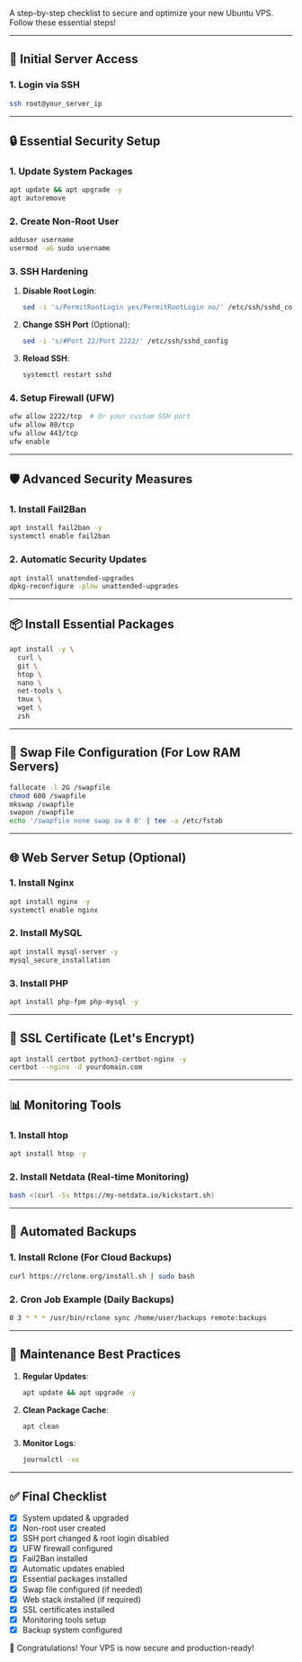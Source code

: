 

A step-by-step checklist to secure and optimize your new Ubuntu VPS. Follow these essential steps!

---

## 🔑 Initial Server Access
### 1. Login via SSH
```bash
ssh root@your_server_ip
```

---

## 🔒 Essential Security Setup
### 1. Update System Packages
```bash
apt update && apt upgrade -y
apt autoremove
```

### 2. Create Non-Root User
```bash
adduser username
usermod -aG sudo username
```

### 3. SSH Hardening
1. **Disable Root Login**:
   ```bash
   sed -i 's/PermitRootLogin yes/PermitRootLogin no/' /etc/ssh/sshd_config
   ```
2. **Change SSH Port** (Optional):
   ```bash
   sed -i 's/#Port 22/Port 2222/' /etc/ssh/sshd_config
   ```
3. **Reload SSH**:
   ```bash
   systemctl restart sshd
   ```

### 4. Setup Firewall (UFW)
```bash
ufw allow 2222/tcp  # Or your custom SSH port
ufw allow 80/tcp
ufw allow 443/tcp
ufw enable
```

---

## 🛡️ Advanced Security Measures
### 1. Install Fail2Ban
```bash
apt install fail2ban -y
systemctl enable fail2ban
```

### 2. Automatic Security Updates
```bash
apt install unattended-upgrades
dpkg-reconfigure -plow unattended-upgrades
```

---

## 📦 Install Essential Packages
```bash
apt install -y \
  curl \
  git \
  htop \
  nano \
  net-tools \
  tmux \
  wget \
  zsh
```

---

## 💾 Swap File Configuration (For Low RAM Servers)
```bash
fallocate -l 2G /swapfile
chmod 600 /swapfile
mkswap /swapfile
swapon /swapfile
echo '/swapfile none swap sw 0 0' | tee -a /etc/fstab
```

---

## 🌐 Web Server Setup (Optional)
### 1. Install Nginx
```bash
apt install nginx -y
systemctl enable nginx
```

### 2. Install MySQL
```bash
apt install mysql-server -y
mysql_secure_installation
```

### 3. Install PHP
```bash
apt install php-fpm php-mysql -y
```

---

## 🔐 SSL Certificate (Let's Encrypt)
```bash
apt install certbot python3-certbot-nginx -y
certbot --nginx -d yourdomain.com
```

---

## 📊 Monitoring Tools
### 1. Install htop
```bash
apt install htop -y
```

### 2. Install Netdata (Real-time Monitoring)
```bash
bash <(curl -Ss https://my-netdata.io/kickstart.sh)
```

---

## 🔄 Automated Backups
### 1. Install Rclone (For Cloud Backups)
```bash
curl https://rclone.org/install.sh | sudo bash
```

### 2. Cron Job Example (Daily Backups)
```bash
0 3 * * * /usr/bin/rclone sync /home/user/backups remote:backups
```

---

## 🧹 Maintenance Best Practices
1. **Regular Updates**:
   ```bash
   apt update && apt upgrade -y
   ```
2. **Clean Package Cache**:
   ```bash
   apt clean
   ```
3. **Monitor Logs**:
   ```bash
   journalctl -xe
   ```

---

## ✅ Final Checklist
- [x] System updated & upgraded
- [x] Non-root user created
- [x] SSH port changed & root login disabled
- [x] UFW firewall configured
- [x] Fail2Ban installed
- [x] Automatic updates enabled
- [x] Essential packages installed
- [x] Swap file configured (if needed)
- [x] Web stack installed (if required)
- [x] SSL certificates installed
- [x] Monitoring tools setup
- [x] Backup system configured

🎉 Congratulations! Your VPS is now secure and production-ready!
